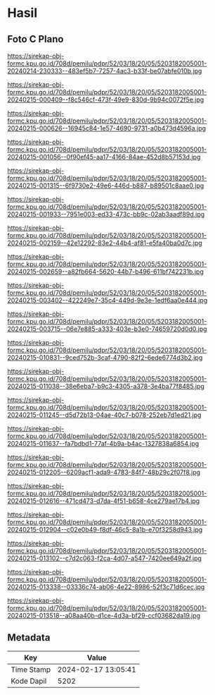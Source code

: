 # Hasil

## Foto C Plano

https://sirekap-obj-formc.kpu.go.id/708d/pemilu/pdpr/52/03/18/20/05/5203182005001-20240214-230333--483ef5b7-7257-4ac3-b33f-be07abfe010b.jpg

https://sirekap-obj-formc.kpu.go.id/708d/pemilu/pdpr/52/03/18/20/05/5203182005001-20240215-000409--f8c546cf-473f-49e9-830d-9b94c0072f5e.jpg

https://sirekap-obj-formc.kpu.go.id/708d/pemilu/pdpr/52/03/18/20/05/5203182005001-20240215-000626--16945c84-1e57-4690-9731-a0b473d4596a.jpg

https://sirekap-obj-formc.kpu.go.id/708d/pemilu/pdpr/52/03/18/20/05/5203182005001-20240215-001056--0f90ef45-aa17-4166-84ae-452d8b57153d.jpg

https://sirekap-obj-formc.kpu.go.id/708d/pemilu/pdpr/52/03/18/20/05/5203182005001-20240215-001315--6f9730e2-49e6-446d-b887-b89501c8aae0.jpg

https://sirekap-obj-formc.kpu.go.id/708d/pemilu/pdpr/52/03/18/20/05/5203182005001-20240215-001933--7951e003-ed33-473c-bb9c-02ab3aadf89d.jpg

https://sirekap-obj-formc.kpu.go.id/708d/pemilu/pdpr/52/03/18/20/05/5203182005001-20240215-002159--42e12292-83e2-44b4-af81-e5fa40ba0d7c.jpg

https://sirekap-obj-formc.kpu.go.id/708d/pemilu/pdpr/52/03/18/20/05/5203182005001-20240215-002659--a82fb664-5620-44b7-b496-611bf742231b.jpg

https://sirekap-obj-formc.kpu.go.id/708d/pemilu/pdpr/52/03/18/20/05/5203182005001-20240215-003402--422249e7-35c4-449d-9e3e-1edf6aa0e444.jpg

https://sirekap-obj-formc.kpu.go.id/708d/pemilu/pdpr/52/03/18/20/05/5203182005001-20240215-003715--06e7e885-a333-403e-b3e0-74659720d0d0.jpg

https://sirekap-obj-formc.kpu.go.id/708d/pemilu/pdpr/52/03/18/20/05/5203182005001-20240215-010831--9ced752b-3caf-4790-82f2-6ede6774d3b2.jpg

https://sirekap-obj-formc.kpu.go.id/708d/pemilu/pdpr/52/03/18/20/05/5203182005001-20240215-011038--38e6eba7-b9c3-4305-a378-3e4ba77f8485.jpg

https://sirekap-obj-formc.kpu.go.id/708d/pemilu/pdpr/52/03/18/20/05/5203182005001-20240215-011245--d5d72b13-04ae-40c7-b078-252eb7d1ed21.jpg

https://sirekap-obj-formc.kpu.go.id/708d/pemilu/pdpr/52/03/18/20/05/5203182005001-20240215-011637--fa7bdbd1-77af-4b9a-b4ac-1327838a6854.jpg

https://sirekap-obj-formc.kpu.go.id/708d/pemilu/pdpr/52/03/18/20/05/5203182005001-20240215-012205--6209acf1-ada9-4783-84f7-48b29c2f07f8.jpg

https://sirekap-obj-formc.kpu.go.id/708d/pemilu/pdpr/52/03/18/20/05/5203182005001-20240215-012616--471cd473-d7da-4f51-b658-4ce279ae17b4.jpg

https://sirekap-obj-formc.kpu.go.id/708d/pemilu/pdpr/52/03/18/20/05/5203182005001-20240215-012904--c02e0b49-f8df-46c5-8a1b-e70f3258d943.jpg

https://sirekap-obj-formc.kpu.go.id/708d/pemilu/pdpr/52/03/18/20/05/5203182005001-20240215-013102--c7d2c063-f2ca-4d07-a547-7420ee649a2f.jpg

https://sirekap-obj-formc.kpu.go.id/708d/pemilu/pdpr/52/03/18/20/05/5203182005001-20240215-013338--03336c74-ab06-4e22-8986-52f3c71d6cec.jpg

https://sirekap-obj-formc.kpu.go.id/708d/pemilu/pdpr/52/03/18/20/05/5203182005001-20240215-013518--a08aa40b-d1ce-4d3a-bf29-ccf03682da19.jpg


## Metadata

| Key        | Value               |
| ---------- | ------------------- |
| Time Stamp | 2024-02-17 13:05:41 |
| Kode Dapil | 5202                |



